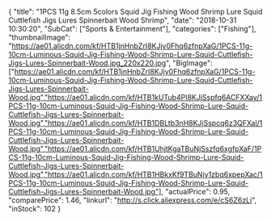 {
	"title": "1PCS 11g 8.5cm 5colors Squid Jig Fishing Wood Shrimp Lure Squid Cuttlefish Jigs Lures Spinnerbait Wood Shrimp",
	"date": "2018-10-31 10:30:20",
	"SubCat": ["Sports & Entertainment"],
	"categories": ["Fishing"],
	"thumbnailImage": "https://ae01.alicdn.com/kf/HTB1jnHnbZrI8KJjy0Fhq6zfnpXaG/1PCS-11g-10cm-Luminous-Squid-Jig-Fishing-Wood-Shrimp-Lure-Squid-Cuttlefish-Jigs-Lures-Spinnerbait-Wood.jpg_220x220.jpg",
	"BigImage": ["https://ae01.alicdn.com/kf/HTB1jnHnbZrI8KJjy0Fhq6zfnpXaG/1PCS-11g-10cm-Luminous-Squid-Jig-Fishing-Wood-Shrimp-Lure-Squid-Cuttlefish-Jigs-Lures-Spinnerbait-Wood.jpg","https://ae01.alicdn.com/kf/HTB1kUTub4PI8KJjSspfq6ACFXXay/1PCS-11g-10cm-Luminous-Squid-Jig-Fishing-Wood-Shrimp-Lure-Squid-Cuttlefish-Jigs-Lures-Spinnerbait-Wood.jpg","https://ae01.alicdn.com/kf/HTB1DBLtb3nH8KJjSspcq6z3QFXal/1PCS-11g-10cm-Luminous-Squid-Jig-Fishing-Wood-Shrimp-Lure-Squid-Cuttlefish-Jigs-Lures-Spinnerbait-Wood.jpg","https://ae01.alicdn.com/kf/HTB1UhjtKgaTBuNjSszfq6xgfpXaF/1PCS-11g-10cm-Luminous-Squid-Jig-Fishing-Wood-Shrimp-Lure-Squid-Cuttlefish-Jigs-Lures-Spinnerbait-Wood.jpg","https://ae01.alicdn.com/kf/HTB1HBkxKf9TBuNjy1zbq6xpepXac/1PCS-11g-10cm-Luminous-Squid-Jig-Fishing-Wood-Shrimp-Lure-Squid-Cuttlefish-Jigs-Lures-Spinnerbait-Wood.jpg"],
	"actualPrice": 0.95,
	"comparePrice": 1.46,
	"linkurl": "http://s.click.aliexpress.com/e/cS6Z6zLi",
	"inStock": 102
}
